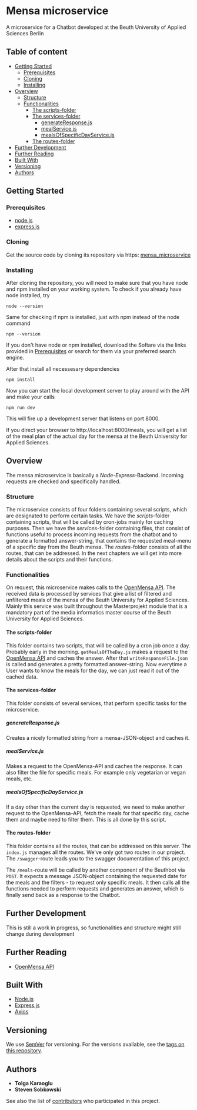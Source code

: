 # Mensa microservice <!-- omit in toc -->

A microservice for a Chatbot developed at the Beuth University of Applied Sciences Berlin

## Table of content <!-- omit in toc -->

- [Getting Started](#getting-started)
  - [Prerequisites](#prerequisites)
  - [Cloning](#cloning)
  - [Installing](#installing)
- [Overview](#overview)
  - [Structure](#structure)
  - [Functionalities](#functionalities)
    - [The scripts-folder](#the-scripts-folder)
    - [The services-folder](#the-services-folder)
      - [generateResponse.js](#generateresponsejs)
      - [mealService.js](#mealservicejs)
      - [mealsOfSpecificDayService.js](#mealsofspecificdayservicejs)
    - [The routes-folder](#the-routes-folder)
- [Further Development](#further-development)
- [Further Reading](#further-reading)
- [Built With](#built-with)
- [Versioning](#versioning)
- [Authors](#authors)

## Getting Started

### Prerequisites

- [node.js](https://nodejs.org/en/)
- [express.js](https://expressjs.com/)

### Cloning

Get the source code by cloning its repository via https: [mensa_microservice](https://github.com/Onkilchen/mensa_microservice.git)

### Installing

After cloning the repository, you will need to make sure that you have node and npm installed on your working system. To check if you already have node installed, try

`node --version`

Same for checking if npm is installed, just with npm instead of the node command

`npm --version`

If you don't have node or npm installed, download the Softare via the links provided in [Prerequisites](#prerequisites) or search for them via your preferred search engine.

After that install all necessesary dependencies

`npm install`

Now you can start the local development server to play around with the API and make your calls

`npm run dev`

This will fire up a development server that listens on port 8000.

If you direct your browser to http://localhost:8000/meals, you will get a list of the meal plan of the actual day for the mensa at the Beuth University for Applied Sciences.

## Overview

The mensa microservice is basically a _Node_-_Express_-Backend. Incoming requests are checked and specifically handled.

### Structure

The microservice consists of four folders containing several scripts, which are designated to perform certain tasks. We have the *scripts*-folder containing scripts, that will be called by cron-jobs mainly for caching purposes. Then we have the *services*-folder containing files, that consist of functions useful to process incoming requests from the chatbot and to generate a formatted answer-string, that contains the requested meal-menu of a specific day from the Beuth mensa. The *routes*-folder consists of all the routes, that can be addressed. In the next chapters we will get into more details about the scripts and their functions.

### Functionalities

On request, this microservice makes calls to the [OpenMensa API](https://doc.openmensa.org/api/v2/). The received data is processed by services that give a list of filtered and unfiltered meals of the mensa of the Beuth University for Applied Sciences. Mainly this service was built throughout the Masterprojekt module that is a mandatory part of the media informatics master course of the Beuth University for Applied Sciences.

#### The scripts-folder

This folder contains two scripts, that will be called by a cron job once a day. Probably early in the morning. `getMealsOfTheDay.js` makes a request to the [OpenMensa API](https://doc.openmensa.org/api/v2/) and caches the answer. After that `writeResponseFile.json` is called and generates a pretty formatted answer-string. Now everytime a User wants to know the meals for the day, we can just read it out of the cached data.

#### The services-folder

This folder consists of several services, that perform specific tasks for the microservice.

##### generateResponse.js

Creates a nicely formatted string from a mensa-JSON-object and caches it.

##### mealService.js

Makes a request to the OpenMensa-API and caches the response. It can also filter the file for specific meals. For example only vegetarian or vegan meals, etc.

##### mealsOfSpecificDayService.js

If a day other than the current day is requested, we need to make another request to the OpenMensa-API, fetch the meals for that specific day, cache them and maybe need to filter them. This is all done by this script.

#### The routes-folder

This folder contains all the routes, that can be addressed on this server. The `index.js` manages all the routes. We've only got two routes in our project. The `/swagger`-route leads you to the swagger documentation of this project. 

The `/meals`-route will be called by another component of the Beuthbot via `POST`. It expects a message JSON-object containing the requested date for the meals and the filters - to request only specific meals. It then calls all the functions needed to perform requests and generates an answer, which is finally send back as a response to the Chatbot.

## Further Development

This is still a work in progress, so functionalities and structure might still change during development

## Further Reading

- [OpenMensa API](https://doc.openmensa.org/api/v2/)

## Built With

- [Node.js](https://nodejs.org/en/)
- [Express.js](https://expressjs.com/)
- [Axios](https://www.npmjs.com/package/axios)

## Versioning

We use [SemVer](http://semver.org/) for versioning. For the versions available, see the [tags on this repository](https://github.com/<you>/<your-repo>/tags).

## Authors

- **Tolga Karaoglu**
- **Steven Sobkowski**

See also the list of [contributors](https://github.com/<you>/<your-repo>/contributors) who participated in this project.
